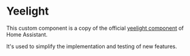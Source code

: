 # Yeelight

This custom component is a copy of the official [yeelight component](https://github.com/home-assistant/home-assistant/blob/dev/homeassistant/components/light/yeelight.py) of Home Assistant.

It's used to simplify the implementation and testing of new features.
